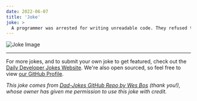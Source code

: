 ```yaml
---
date: 2022-06-07
title: 'Joke'
joke: >
  A programmer was arrested for writing unreadable code. They refused to comment.
---
```



![Joke Image](https://private.xtrp.io/projects/DailyDeveloperJokes/public_image_server/images/5e12593b1b51e.png)

---

For more jokes, and to submit your own joke to get featured, check out the [Daily Developer Jokes Website](https://dailydeveloperjokes.github.io/). We're also open sourced, so feel free to view [our GitHub Profile](https://github.com/dailydeveloperjokes).


_This joke comes from [Dad-Jokes GitHub Repo by Wes Bos](https://github.com/wesbos/dad-jokes) (thank you!), whose owner has given me permission to use this joke with credit._

<!--
Joke text:
A programmer was arrested for writing unreadable code. They refused to comment.
 -->


